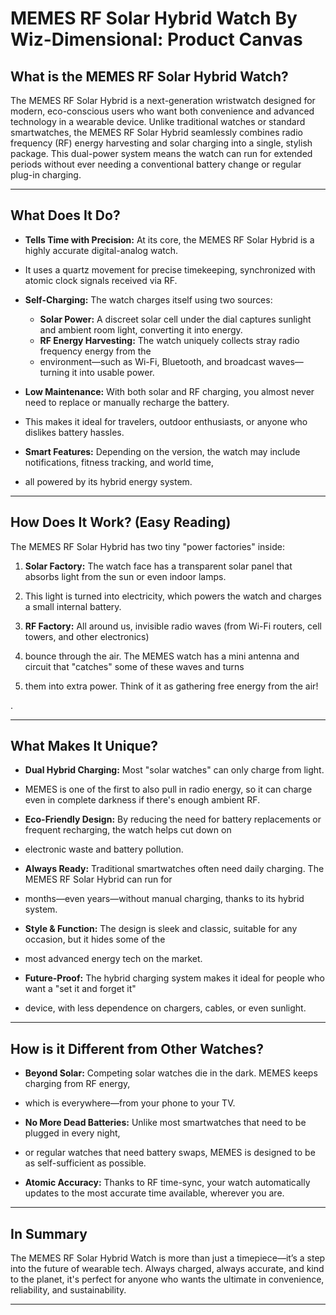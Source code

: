 # MEMES RF Solar Hybrid Watch By Wiz-Dimensional: Product Canvas

## What is the MEMES RF Solar Hybrid Watch?

The MEMES RF Solar Hybrid is a next-generation wristwatch designed for modern, 
eco-conscious users who want both convenience and advanced technology in a wearable device.
Unlike traditional watches or standard smartwatches, the MEMES RF Solar Hybrid seamlessly 
combines radio frequency (RF) energy harvesting and solar charging into a single, stylish package.
This dual-power system means the watch can run for extended periods without ever needing a conventional 
battery change or regular plug-in charging.

---

## What Does It Do?

- **Tells Time with Precision:** At its core, the MEMES RF Solar Hybrid is a highly accurate digital-analog watch.
-  It uses a quartz movement for precise timekeeping, synchronized with atomic clock signals received via RF.

- **Self-Charging:** The watch charges itself using two sources:
  - **Solar Power:** A discreet solar cell under the dial captures sunlight and ambient room light, converting it into energy.
  - **RF Energy Harvesting:** The watch uniquely collects stray radio frequency energy from the
  -  environment—such as Wi-Fi, Bluetooth, and broadcast waves—turning it into usable power.

- **Low Maintenance:** With both solar and RF charging, you almost never need to replace or manually recharge the battery.
- This makes it ideal for travelers, outdoor enthusiasts, or anyone who dislikes battery hassles.

- **Smart Features:** Depending on the version, the watch may include notifications, fitness tracking, and world time,
- all powered by its hybrid energy system.

---

## How Does It Work? (Easy Reading)

The MEMES RF Solar Hybrid has two tiny "power factories" inside:

1. **Solar Factory:** The watch face has a transparent solar panel that absorbs light from the sun or even indoor lamps.
2. This light is turned into electricity, which powers the watch and charges a small internal battery.

3. **RF Factory:** All around us, invisible radio waves (from Wi-Fi routers, cell towers, and other electronics)
4. bounce through the air. The MEMES watch has a mini antenna and circuit that "catches" some of these waves and turns
5. them into extra power. Think of it as gathering free energy from the air!

.

---

## What Makes It Unique?

- **Dual Hybrid Charging:** Most "solar watches" can only charge from light.
- MEMES is one of the first to also pull in radio energy, so it can charge even in complete darkness if there's enough ambient RF.

- **Eco-Friendly Design:** By reducing the need for battery replacements or frequent recharging, the watch helps cut down on
- electronic waste and battery pollution.

- **Always Ready:** Traditional smartwatches often need daily charging. The MEMES RF Solar Hybrid can run for
- months—even years—without manual charging, thanks to its hybrid system.

- **Style & Function:** The design is sleek and classic, suitable for any occasion, but it hides some of the
-  most advanced energy tech on the market.

- **Future-Proof:** The hybrid charging system makes it ideal for people who want a "set it and forget it"
- device, with less dependence on chargers, cables, or even sunlight.

---

## How is it Different from Other Watches?

- **Beyond Solar:** Competing solar watches die in the dark. MEMES keeps charging from RF energy,
- which is everywhere—from your phone to your TV.

- **No More Dead Batteries:** Unlike most smartwatches that need to be plugged in every night,
- or regular watches that need battery swaps, MEMES is designed to be as self-sufficient as possible.

- **Atomic Accuracy:** Thanks to RF time-sync, your watch automatically updates to the most accurate time available, wherever you are.

---

## In Summary

The MEMES RF Solar Hybrid Watch is more than just a timepiece—it’s a step into the future of wearable tech.
Always charged, always accurate, and kind to the planet, it's perfect for anyone who wants the ultimate in convenience,
reliability, and sustainability.

---
